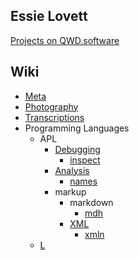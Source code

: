 <section>

# Essie Lovett


[Projects on QWD.software](/wiki/#e)
</section>

<section>

# Wiki

* [Meta](wiki/meta.html)
* [Photography](wiki/photography.html)
* [Transcriptions](wiki/transcriptions.html)
* Programming Languages
    * APL
        * [Debugging](wiki/APL/debugging.html)
            * [inspect](wiki/APL/debugging/inspect.html)
        * [Analysis](wiki/APL/analysis.html)
            * [names](wiki/APL/analysis/names.html)
        * markup
            * markdown
                * [mdh](wiki/APL/markup/markdown/mdh.html)
            * [XML](wiki/APL/markup/xml.html)
                * [xmln](wiki/APL/markup/XML/xmln.html)
    * [L](wiki/l.html)
</section>
